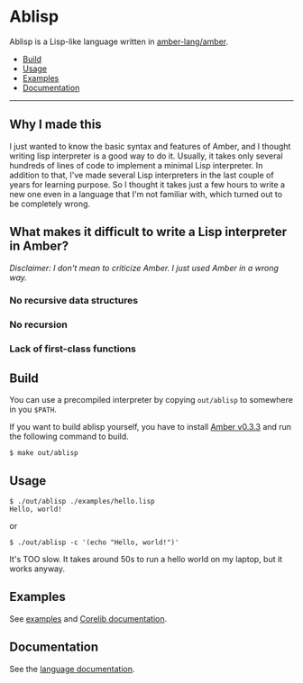 # Ablisp

Ablisp is a Lisp-like language written in [amber-lang/amber](https://github.com/amber-lang/amber).

* [Build](#build)
* [Usage](#usage)
* [Examples](#examples)
* [Documentation](#documentation)

---

## Why I made this
I just wanted to know the basic syntax and features of Amber, and I thought writing lisp interpreter is a good way to do it.
Usually, it takes only several hundreds of lines of code to implement a minimal Lisp interpreter.
In addition to that, I've made several Lisp interpreters in the last couple of years for learning purpose.
So I thought it takes just a few hours to write a new one even in a language that I'm not familiar with, which turned out to be completely wrong.

## What makes it difficult to write a Lisp interpreter in Amber?

*Disclaimer: I don't mean to criticize Amber. I just used Amber in a wrong way.*

### No recursive data structures

### No recursion

### Lack of first-class functions

## Build
You can use a precompiled interpreter by copying `out/ablisp` to somewhere in you `$PATH`.

If you want to build ablisp yourself, you have to install [Amber v0.3.3](https://github.com/amber-lang/amber/releases/tag/0.3.3-alpha) and run the following command to build.

```
$ make out/ablisp
```


## Usage

```
$ ./out/ablisp ./examples/hello.lisp
Hello, world!
```

or

```
$ ./out/ablisp -c '(echo "Hello, world!")'
```

It's TOO slow. It takes around 50s to run a hello world on my laptop, but it works anyway.

## Examples

See [examples](https://github.com/genkami/Ablisp/tree/main/examples) and [Corelib documentation](./docs/corelib.md).

## Documentation

See the [language documentation](./docs/language.md).
